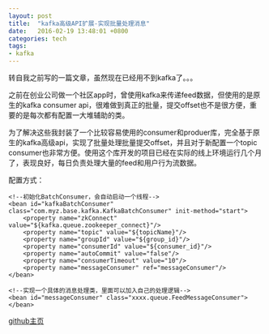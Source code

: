 ```yaml
---
layout: post
title:  "kafka高级API扩展-实现批量处理消息"
date:   2016-02-19 13:48:01 +0800
categories: tech
tags:
- kafka
---
```


转自我之前写的一篇文章，虽然现在已经用不到kafka了。。。

之前在创业公司做一个社区app时，曾使用kafka来传递feed数据，但使用的是原生的kafka consumer api，很难做到真正的批量，提交offset也不是很方便，重要的是每次都有配置一大堆辅助的类。

为了解决这些我封装了一个比较容易使用的consumer和produer库，完全基于原生的kafka高级api，实现了批量处理批量提交offset，并且对于新配置一个topic consumer也非常方便。使用这个库开发的项目已经在实际的线上环境运行几个月了，表现良好，每日负责处理大量的feed和用户行为流数据。

配置方式：

    <!--初始化BatchConsumer，会自动启动一个线程-->
    <bean id="kafkaBatchConsumer" class="com.myz.base.kafka.KafkaBatchConsumer" init-method="start">
        <property name="zkConnect" value="${kafka.queue.zookeeper_connect}"/>
        <property name="topic" value="${topicName}"/>
        <property name="groupId" value="${group_id}"/>
        <property name="consumerId" value="${consumer_id}"/>
        <property name="autoCommit" value="false"/>
        <property name="consumerTimeout" value="10"/>
        <property name="messageConsumer" ref="messageConsumer"/>
    </bean>

    <!--实现一个具体的消息处理类，里面可以加入自己的处理逻辑-->
    <bean id="messageConsumer" class="xxxx.queue.FeedMessageConsumer">
    </bean>


[github主页](https://github.com/frozen007/kafka-effective)
